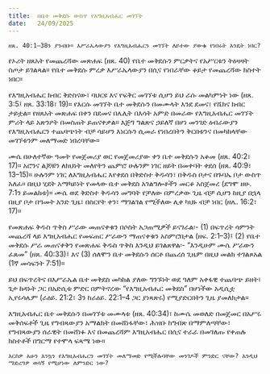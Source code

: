 ```yaml
---
title:  በቤተ መቅደሱ ውስጥ የእግዚአብሔር መገኘት
date:   24/09/2025
---
```


`ዘጸ. 40:1–38ን ያንብቡ። እሥራኤላውያን የእግዚአብሔርን መገኘት ለይተው ያውቁ የነበሩት እንዴት ነበር?`

የኦሪት ዘጸአት የመጨረሻው መጽሐፍ (ዘጸ. 40) የቤተ መቅደሱን ምርቃትና የአሥርቱን ትዕዛዛት ስጦታ ይገልጻል። የቤተ መቅደሱ ምረቃ እሥራኤላውያን በሲና የነበራቸው ቆይታ የመጨረሻው ክስተት ነበር።

የእግዚአብሔር ክብር ቅድስናው፣ ባህርዩ እና የፍቅር መገኘቱ ሲሆን ይህ ራሱ መልካምነት ነው (ዘጸ. 3:5፤ ዘጸ. 33:18፣ 19)። የእርሱ መገኘት ቤተ መቅደሱን በመሙላት እንደ ደመና፣ የሼክና ክብር ታይቷል። የዘጸአት መጽሐፍ በቀን በደመና በሌሊት በእሳት አምድ በመራው የእግዚአብሔር መገኘት ምሪት ላይ አጽንዖት በመስጠት ይጠናቀቃል። እጅግ ግልጽና ኃይለኛ በሆነ መንገድ ዕብራውያን የእግዚአብሔርን ተጨባጭነት ብቻ ሳይሆን እነርሱን ሲመራ የነበረበትን ቅርበቱንና በመካከላቸው መገኘቱንም መለማመድ ነበረባቸው።

ሙሴ በሁለተኛው ዓመት የመጀመሪያ ወር የመጀመሪያው ቀን ቤተ መቅደሱን አቆመ (ዘጸ. 40:2፣ 17)። አሮንና ልጆቹን ለክህነት መለየትን ጨምሮ ሁሉንም ነገር ዘይት በመቀባት ቀደሰ (ዘጸ. 40:9፣ 13–15)። ሁሉንም ነገር ለእግዚአብሔር እየቀደሰ በቅድስተ ቅዱሳን፣ በቅዱስ ቦታና በጉባኤ ቦታ ውስጥ አለፈ። በዚህ ሂደት አማካይነት የመላው ቤተ መቅደስ አገልግሎቶችን መርቆ አስጀመረ (ደግሞ ዘሁ. 7:1ን ይመልከቱ)። ሙሴ ወደ ቅድስተ ቅዱሳን መግባት የቻለው በምረቃው ጊዜ ብቻ ሲሆን ከዚያ በኋላ በዚያ ቦታ በዓመት አንድ ጊዜ፣ በስርየት ቀን፣ ማገልገል የሚችለው ሊቀ ካህኑ ብቻ ነበር (ዘሌ. 16:2፣ 17)።

የመጽሐፍ ቅዱስ ጥቅስ ሥራው መጠናቀቁን በሶስት አጋጠሚዎች ይናገራል፡- (1) በፍጥረት ሳምንት መጨረሻ ላይ እግዚአብሔር የመፍጠር ሥራውን ማጠናቀቁን አስምሮበታል (ዘፍ. 2:1–3)፤ (2) የቤተ መቅደሱ ሥራ መጠናቀቅን የመጽሐፍ ቅዱስ ጥቅስ እንዲህ ይገልጸዋል፡- “እንዲሁም ሙሴ ሥራውን ፈጸመ” (ዘጸ. 40:33)፤ እና (3) ሰለሞን ቤተ መቅደሱን ሰርቶ በጨረሰ ጊዜም በዚህ መልክ ተገልጾአል (1ኛ መሳፍንት 7:51)።

ይህ በፍጥረትና በእሥራኤል ቤተ መቅደስ መካከል ያለው ግንኙነት ወደ ዓለም አቀፋዊ ተጨባጭ ይዘት፣ ጌታ ከዳኑት ጋር በአድሲቱ ምድር በምትኖረው “የእግዚአብሔር መቅደስ” በሆነችው አዲሲቷ ኢየሩሳሌም (ራዕይ. 21:2፣ 3ን ከራዕይ. 22:1–4 ጋር ያነጻጽሩ) የሚያድርበትን ጊዜ ያመለክታል።

እግዚአብሔር ቤተ መቅደሱን በመገኘቱ መሙላቱ (ዘጸ. 40:34)፣ ከሙሴ መወለድ በመጀመር በአሥሩ መቅሰፍቶች ጊዜ የግብጻውያን አማልክት በመሸነፋቸው፣ ሕዝቡ ከግብጽ በማምለጣቸው፣ የግብጻውያን ሰራዊት በመሸነፉ እና በመጨረሻም እግዚአብሔር በሲና ተራራ በመገለጡ የቀጠሉ ክስተቶች በግርማ የተሞላ ፍጻሜ ነው።

`እርስዎ አሁን እንኳን የእግዚአብሔርን መገኘት መለማመድ የሚችሉባቸው መንገዶች ምንድር ናቸው? እንዲህ ማድረግዎ ወሳኝ የሚሆነው ለምንድር ነው?`